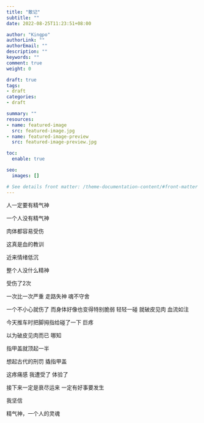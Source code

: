 ```yaml
---
title: "散记"
subtitle: ""
date: 2022-08-25T11:23:51+08:00

author: "Kingpo"
authorLink: ""
authorEmail: ""
description: ""
keywords: ""
comment: true
weight: 0

draft: true
tags:
- draft
categories:
- draft

summary: ""
resources:
- name: featured-image
  src: featured-image.jpg
- name: featured-image-preview
  src: featured-image-preview.jpg

toc:
  enable: true

seo:
  images: []

# See details front matter: /theme-documentation-content/#front-matter
---
```


<!--more-->

人一定要有精气神

一个人没有精气神

肉体都容易受伤

这真是血的教训

近来情绪低沉

整个人没什么精神

受伤了2次

一次比一次严重
走路失神
魂不守舍

一个不小心就伤了
而身体好像也变得特别脆弱
轻轻一碰
就破皮见肉
血流如注

今天推车时把脚拇指给碰了一下
巨疼

以为破皮见肉而已
哪知

指甲盖就顶起一半

想起古代的刑罚
撬指甲盖

这疼痛感
我遭受了
体验了

接下来一定是衰尽运来
一定有好事要发生

我坚信

精气神，一个人的灵魂



